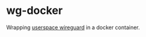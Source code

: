 # wg-docker

Wrapping [userspace wireguard](https://git.zx2c4.com/wireguard-go/) in a docker container.